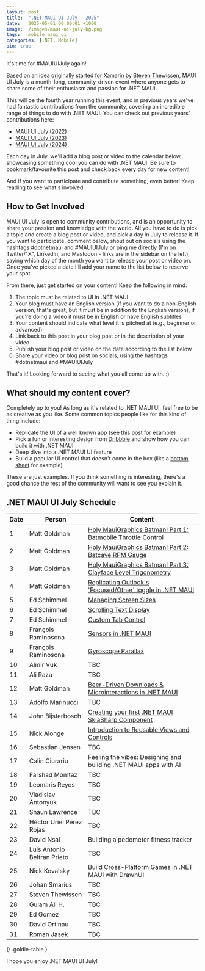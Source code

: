 ```yaml
---
layout: post
title:  ".NET MAUI UI July - 2025"
date:   2025-05-01 00:00:01 +1000
image:  /images/maui-ui-july-bg.png
tags:   mobile maui ui
categories: [.NET, Mobile]
pin: true
---
```


It's time for #MAUIUIJuly again!

Based on an idea [originally started for Xamarin by Steven Thewissen](https://thewissen.io/introducing-xamarin-ui-july/), MAUI UI July is a month-long, community-driven event where anyone gets to share some of their enthusiasm and passion for .NET MAUI.

This will be the fourth year running this event, and in previous years we've had fantastic contributions from the community, covering an incredible range of things to do with .NET MAUI. You can check out previous years' contributions here:

* [MAUI UI July (2022)](/posts/maui-ui-july)
* [MAUI UI July (2023)](/posts/maui-ui-july-23)
* [MAUI UI July (2024)](/posts/mauiuijuly-24/)

Each day in July, we'll add a blog post or video to the calendar below, showcasing something cool you can do with .NET MAUI. Be sure to bookmark/favourite this post and check back every day for new content!

And if you want to participate and contribute something, even better! Keep reading to see what's involved.

## How to Get Involved

MAUI UI July is open to community contributions, and is an opportunity to share your passion and knowledge with the world. All you have to do is pick a topic and create a blog post or video, and pick a day in July to release it. If you want to participate, comment below, shout out on socials using the hashtags #dotnetmaui and #MAUIUIJuly or ping me directly (I'm on Twitter/"X", LinkedIn, and Mastodon - links are in the sidebar on the left), saying which day of the month you want to release your post or video on. Once you've picked a date I'll add your name to the list below to reserve your spot.

From there, just get started on your content! Keep the following in mind:

1. The topic must be related to UI in .NET MAUI
2. Your blog must have an English version (if you want to do a non-English version, that's great, but it must be in addition to the English version), if you're doing a video it must be in English or have English subtitles
3. Your content should indicate what level it is pitched at (e.g., beginner or advanced)
4. Link back to this post in your blog post or in the description of your video
5. Publish your blog post or video on the date according to the list below
6. Share your video or blog post on socials, using the hashtags #dotnetmaui and #MAUIUIJuly

That's it! Looking forward to seeing what you all come up with. :)

## What should my content cover?

Completely up to you! As long as it's related to .NET MAUI UI, feel free to be as creative as you like. Some common topics people like for this kind of thing include:

* Replicate the UI of a well known app (see [this post](/posts/outlook-clone) for example)
* Pick a fun or interesting design from [Dribbble](https://dribbble.com) and show how you can build it with .NET MAUI
* Deep dive into a .NET MAUI UI feature
* Build a popular UI control that doesn't come in the box (like a [bottom sheet](https://blogs.xgenoapps.com/post/2022/07/23/maui-bottom-sheet) for example)

These are just examples. If you think something is interesting, there's a good chance the rest of the community will want to see you explain it.


## .NET MAUI UI July Schedule

| Date | Person                      | Content                                                                                                                                             |
| ---- | --------------------------- | --------------------------------------------------------------------------------------------------------------------------------------------------- |
| 1    | Matt Goldman                | [Holy MauiGraphics Batman! Part 1: Batmobile Throttle Control](/posts/batmobile-part-1/)                                                            |
| 2    | Matt Goldman                | [Holy MauiGraphics Batman! Part 2: Batcave RPM Gauge](/posts/batmobile-part-2)                                                                      |
| 3    | Matt Goldman                | [Holy MauiGraphics Batman! Part 3: Clayface Level Trigonometry](/posts/batmobile-part-3)                                                            |
| 4    | Matt Goldman                | [Replicating Outlook's 'Focused/Other' toggle in .NET MAUI](/posts/outlook-toggle)                                                                  |
| 5    | Ed Schimmel                 | [Managing Screen Sizes](https://byte217.com/net-maui-managing-screen-sizes/)                                                                        |
| 6    | Ed Schimmel                 | [Scrolling Text Display](https://byte217.com/net-maui-scrolling-text-display/)                                                                      |
| 7    | Ed Schimmel                 | [Custom Tab Control](https://byte217.com/net-maui-tab-control-with-underlinement/)                                                                  |
| 8    | François Raminosona         | [Sensors in .NET MAUI](https://blog.francois.raminosona.com/sensors-in-net-maui-mauiuijuly/)                                                        |
| 9    | François Raminosona         | [Gyroscope Parallax](https://blog.francois.raminosona.com/sensor-based-parallax-in-net-maui-using-the-gyroscope-mauiuijuly/)                        |
| 10   | Almir Vuk                   | TBC                                                                                                                                                 |
| 11   | Ali Raza                    | TBC                                                                                                                                                 |
| 12   | Matt Goldman                | [Beer-Driven Downloads & Microinteractions in .NET MAUI](/posts/bdd-app-downloads)                                                                  |
| 13   | Adolfo Marinucci            | TBC                                                                                                                                                 |
| 14   | John Bijsterbosch           | [Creating your first .NET MAUI SkiaSharp Component](https://blog.johndotnet.nl/creating-your-very-first-net-maui-skiasharp-component-step-by-step/) |
| 15   | Nick Alonge                 | [Introduction to Reusable Views and Controls ](https://dev.to/nick_alonge/reusable-views-in-net-maui-4n3c)                                          |
| 16   | Sebastian Jensen            | TBC                                                                                                                                                 |
| 17   | Calin Ciurariu              | Feeling the vibes: Designing and building .NET MAUI apps with AI                                                                                    |
| 18   | Farshad Momtaz              | TBC                                                                                                                                                 |
| 19   | Leomaris Reyes              | TBC                                                                                                                                                 |
| 20   | Vladislav Antonyuk          | TBC                                                                                                                                                 |
| 21   | Shaun Lawrence              | TBC                                                                                                                                                 |
| 22   | Héctor Uriel Pérez Rojas    | TBC                                                                                                                                                 |
| 23   | David Nsai                  | Building a pedometer fitness tracker                                                                                                                |
| 24   | Luis Antonio Beltran Prieto | TBC                                                                                                                                                 |
| 25   | Nick Kovalsky               | Build Cross-Platform Games in .NET MAUI with DrawnUI                                                                                                |
| 26   | Johan Smarius               | TBC                                                                                                                                                 |
| 27   | Steven Thewissen            | TBC                                                                                                                                                 |
| 28   | Gulam Ali H.                | TBC                                                                                                                                                 |
| 29   | Ed Gomez                    | TBC                                                                                                                                                 |
| 30   | David Ortinau               | TBC                                                                                                                                                 |
| 31   | Roman Jasek                 | TBC                                                                                                                                                 |

{: .goldie-table }

I hope you enjoy .NET MAUI UI July!
